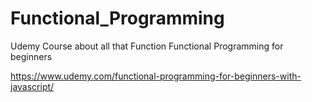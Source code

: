 # Functional_Programming
Udemy Course about all that Function
Functional Programming for beginners

https://www.udemy.com/functional-programming-for-beginners-with-javascript/
